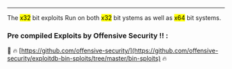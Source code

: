 - - -

The <mark class="hltr-yellow">x32</mark> bit exploits Run on both <mark class="hltr-orange">x32</mark> bit ystems as well as <mark class="hltr-green">x64</mark> bit systems.

### Pre compiled Exploits by Offensive Security ‼️ :

💢️ 🔥️ [https://github.com/offensive-security/](https://github.com/offensive-security/exploitdb-bin-sploits/tree/master/bin-sploits) 🔥️

